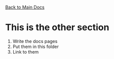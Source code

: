 [Back to Main Docs](./README.md)

# This is the other section

1.  Write the docs pages
2.  Put them in this folder
3.  Link to them
